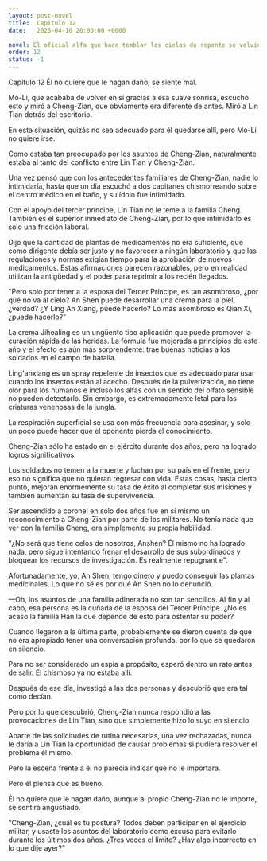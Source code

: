 ```yaml
---
layout: post-novel
title:  Capitulo 12
date:   2025-04-10 20:00:00 +0000

novel: El oficial alfa que hace temblar los cielos de repente se volvió dulce
order: 12
status: -1
---
```


Capítulo 12 Él no quiere que le hagan daño, se siente mal.

Mo-Li, que acababa de volver en sí gracias a esa suave sonrisa, escuchó esto y miró a Cheng-Zian, que obviamente era diferente de antes. Miró a Lin Tian detrás del escritorio.

En esta situación, quizás no sea adecuado para él quedarse allí, pero Mo-Li no quiere irse.

Como estaba tan preocupado por los asuntos de Cheng-Zian, naturalmente estaba al tanto del conflicto entre Lin Tian y Cheng-Zian.

Una vez pensó que con los antecedentes familiares de Cheng-Zian, nadie lo intimidaría, hasta que un día escuchó a dos capitanes chismorreando sobre el centro médico en el baño, y su ídolo fue intimidado.

Con el apoyo del tercer príncipe, Lin Tian no le teme a la familia Cheng. También es el superior inmediato de Cheng-Zian, por lo que intimidarlo es solo una fricción laboral.

Dijo que la cantidad de plantas de medicamentos no era suficiente, que como dirigente debía ser justo y no favorecer a ningún laboratorio y que las regulaciones y normas exigían tiempo para la aprobación de nuevos medicamentos. Estas afirmaciones parecen razonables, pero en realidad utilizan la antigüedad y el poder para reprimir a los recién llegados.

"Pero solo por tener a la esposa del Tercer Príncipe, es tan asombroso, ¿por qué no va al cielo? An Shen puede desarrollar una crema para la piel, ¿verdad? ¿Y Ling An Xiang, puede hacerlo? Lo más asombroso es Qian Xi, ¿puede hacerlo?"

La crema Jihealing es un ungüento tipo aplicación que puede promover la curación rápida de las heridas. La fórmula fue mejorada a principios de este año y el efecto es aún más sorprendente: trae buenas noticias a los soldados en el campo de batalla.

Ling'anxiang es un spray repelente de insectos que es adecuado para usar cuando los insectos están al acecho. Después de la pulverización, no tiene olor para los humanos e incluso los alfas con un sentido del olfato sensible no pueden detectarlo. Sin embargo, es extremadamente letal para las criaturas venenosas de la jungla.

La respiración superficial se usa con más frecuencia para asesinar, y solo un poco puede hacer que el oponente pierda el conocimiento.

Cheng-Zian sólo ha estado en el ejército durante dos años, pero ha logrado logros significativos.

Los soldados no temen a la muerte y luchan por su país en el frente, pero eso no significa que no quieran regresar con vida. Estas cosas, hasta cierto punto, mejoran enormemente su tasa de éxito al completar sus misiones y también aumentan su tasa de supervivencia.

Ser ascendido a coronel en sólo dos años fue en sí mismo un reconocimiento a Cheng-Zian por parte de los militares. No tenía nada que ver con la familia Cheng, era simplemente su propia habilidad.

"¿No será que tiene celos de nosotros, Anshen? Él mismo no ha logrado nada, pero sigue intentando frenar el desarrollo de sus subordinados y bloquear los recursos de investigación. Es realmente repugnant e".

Afortunadamente, yo, An Shen, tengo dinero y puedo conseguir las plantas medicinales. Lo que no sé es por qué An Shen no lo denunció.

—Oh, los asuntos de una familia adinerada no son tan sencillos. Al fin y al cabo, esa persona es la cuñada de la esposa del Tercer Príncipe. ¿No es acaso la familia Han la que depende de esto para ostentar su poder?

Cuando llegaron a la última parte, probablemente se dieron cuenta de que no era apropiado tener una conversación profunda, por lo que se quedaron en silencio.

Para no ser considerado un espía a propósito, esperó dentro un rato antes de salir. El chismoso ya no estaba allí.

Después de ese día, investigó a las dos personas y descubrió que era tal como decían.

Pero por lo que descubrió, Cheng-Zian nunca respondió a las provocaciones de Lin Tian, sino que simplemente hizo lo suyo en silencio.

Aparte de las solicitudes de rutina necesarias, una vez rechazadas, nunca le daría a Lin Tian la oportunidad de causar problemas si pudiera resolver el problema él mismo.

Pero la escena frente a él no parecía indicar que no le importara.

Pero él piensa que es bueno.

Él no quiere que le hagan daño, aunque al propio Cheng-Zian no le importe, se sentirá angustiado.

"Cheng-Zian, ¿cuál es tu postura? Todos deben participar en el ejercicio militar, y usaste los asuntos del laboratorio como excusa para evitarlo durante los últimos dos años. ¿Tres veces el límite? ¿Hay algo incorrecto en lo que dije ayer?"





